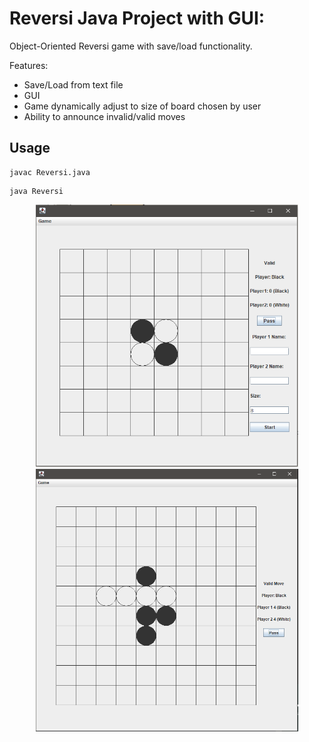 # Reversi Java Project with GUI:

Object-Oriented Reversi game with save/load functionality.

Features:
- Save/Load from text file
- GUI
- Game dynamically adjust to size of board chosen by user
- Ability to announce invalid/valid moves

## Usage
```shell
javac Reversi.java
```
```shell
java Reversi
```

<p align="center">
  <img src="https://github.com/oliver7011/Reversi/blob/main/Capture.PNG" height="420" width="420"><img src="https://github.com/oliver7011/Reversi/blob/main/game.PNG" height="420" width="420">
</p>
